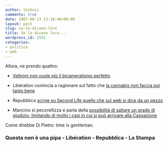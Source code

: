 ```yaml
---
author: leibniz
comments: true
date: 2007-08-13 13:18:48+00:00
layout: post
slug: se-lo-dicono-loro
title: Se lo dicono loro...
wordpress_id: 2551
categories:
- politica
- web
---
```


Allora, ne prendo quattro:



	
  * [Veltroni non vuole più il bicameralismo perfetto](http://nonunapipa.altervista.org/?q=node/75)

	
  * Libération comincia a ragionare sul fatto che [la cannabis non faccia poi tanto bene](http://www.liberation.fr/actualite/sciences/271076.FR.php)

	
  * Repubblica [scrive su Second Life quello che sul web si dice da un pezzo](http://www.repubblica.it/2007/04/sezioni/scienza_e_tecnologia/second-life-news/bluff/bluff.html)

	
  * Mancino si pecorellizza e parla della [possibilità di saltare un grado di giudizio, limitando di molto i casi in cui si può arrivare alla Cassazione](http://www.lastampa.it/redazione/cmsSezioni/politica/200708articoli/24671girata.asp)

Come direbbe Di Pietro: time is gentleman.


### Questa non è una pipa - Libération - Repubblica - La Stampa
